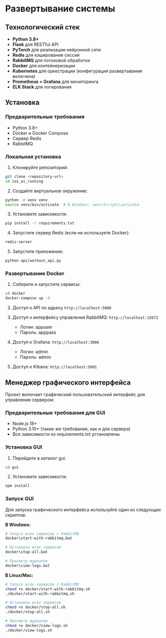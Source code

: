 # Развертывание системы

## Технологический стек

- **Python 3.8+**
- **Flask** для RESTful API
- **PyTorch** для реализации нейронной сети
- **Redis** для кэширования сессий
- **RabbitMQ** для потоковой обработки
- **Docker** для контейнеризации
- **Kubernetes** для оркестрации (конфигурация развертывания включена)
- **Prometheus + Grafana** для мониторинга
- **ELK Stack** для логирования

## Установка

### Предварительные требования

- Python 3.8+
- Docker и Docker Compose
- Сервер Redis
- RabbitMQ

### Локальная установка

1. Клонируйте репозиторий:
```bash
git clone <repository-url>
cd ios_ai_running
```

2. Создайте виртуальное окружение:
```bash
python -m venv venv
source venv/bin/activate  # В Windows: venv\Scripts\activate
```

3. Установите зависимости:
```bash
pip install -r requirements.txt
```

4. Запустите сервер Redis (если не используете Docker):
```bash
redis-server
```

5. Запустите приложение:
```bash
python api/workout_api.py
```

### Развертывание Docker

1. Соберите и запустите сервисы:
```bash
cd docker
docker-compose up -d
```

2. Доступ к API по адресу `http://localhost:5000`

3. Доступ к интерфейсу управления RabbitMQ: `http://localhost:15672`
   - Логин: appuser
   - Пароль: apppass

4. Доступ к Grafana: `http://localhost:3000`
   - Логин: admin
   - Пароль: admin

5. Доступ к Kibana: `http://localhost:5601`

## Менеджер графического интерфейса

Проект включает графический пользовательский интерфейс для управления сервером:

### Предварительные требования для GUI

- Node.js 18+
- Python 3.10+ (такие же требования, как и для сервера)
- Все зависимости из requirements.txt установлены

### Установка GUI

1. Перейдите в каталог gui:
```bash
cd gui
```

2. Установите зависимости:
```bash
npm install
```

### Запуск GUI

Для запуска графического интерфейса используйте один из следующих скриптов:

**В Windows:**
```bash
# Запуск всех сервисов с RabbitMQ
docker\start-with-rabbitmq.bat

# Остановка всех сервисов
docker\stop-all.bat

# Просмотр журналов
docker\view-logs.bat
```

**В Linux/Mac:**
```bash
# Запуск всех сервисов с RabbitMQ
chmod +x docker/start-with-rabbitmq.sh
./docker/start-with-rabbitmq.sh

# Остановка всех сервисов
chmod +x docker/stop-all.sh
./docker/stop-all.sh

# Просмотр журналов
chmod +x docker/view-logs.sh
./docker/view-logs.sh
```